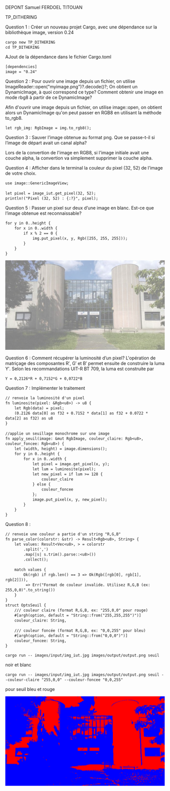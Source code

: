 DEPONT Samuel
FERDOEL TITOUAN

TP_DITHERING

Question 1 : Créer un nouveau projet Cargo, avec une dépendance sur la bibliothèque image, version 0.24

```
cargo new TP_DITHERING
cd TP_DITHERING
```

AJout de la dépendance dans le fichier Cargo.toml

```
[dependencies]
image = "0.24"
```

Question 2 : Pour ouvrir une image depuis un fichier, on utilise ImageReader::open("myimage.png")?.decode()?; On obtient un DynamicImage, à quoi correspond ce type? Comment obtenir une image en mode rbg8 à partir de ce DynamicImage?

Afin d'ouvrir une image depuis un fichier, on utilise image::open, on obtient alors un DynamicImage qu'on peut passer en RGB8 en utilisant la méthode to_rgb8.

```
let rgb_img: RgbImage = img.to_rgb8();
```

Question 3 : Sauver l’image obtenue au format png. Que se passe-t-il si l’image de départ avait un canal alpha?

Lors de la convertion de l'image en RGB8, si l'image initiale avait une couche alpha, la convertion va simplement supprimer la couche alpha.


Question 4 : Afficher dans le terminal la couleur du pixel (32, 52) de l’image de votre choix.

```
use image::GenericImageView;

let pixel = image_iut.get_pixel(32, 52);
println!("Pixel (32, 52) : {:?}", pixel);
```

Question 5 : Passer un pixel sur deux d’une image en blanc. Est-ce que l’image obtenue est reconnaissable?

```
for y in 0..height {
    for x in 0..width {
        if x % 2 == 0 {
            img.put_pixel(x, y, Rgb([255, 255, 255]));
        }
    }
}
```

![Image](./image/output_white.png)

Question 6 : Comment récupérer la luminosité d’un pixel?
    L'opération de matriçage des composantes R′, G′ et B′ permet ensuite de construire la luma Y′. 
    Selon les recommandations UIT-R BT 709, la luma est construite par

    Y = 0,2126*R + 0,7152*G + 0,0722*B 

Question 7 : Implémenter le traitement

```
// renvoie la luminosité d'un pixel
fn luminosite(pixel: &Rgb<u8>) -> u8 {
    let Rgb(data) = pixel;
    (0.2126 data[0] as f32 + 0.7152 * data[1] as f32 + 0.0722 * data[2] as f32) as u8
}

//applie un seuillage monochrome sur une image
fn apply_seuil(image: &mut RgbImage, couleur_claire: Rgb<u8>, couleur_foncee: Rgb<u8>) {
    let (width, height) = image.dimensions();
    for y in 0..height {
        for x in 0..width {
            let pixel = image.get_pixel(x, y);
            let lum = luminosite(pixel);
            let new_pixel = if lum >= 128 {
                couleur_claire
            } else {
                couleur_foncee
            };
            image.put_pixel(x, y, new_pixel);
        }
    }
} 
```

Question 8 : 

```
// renvoie une couleur a partie d'un string "R,G,B"
fn parse_color(colorstr: &str) -> Result<Rgb<u8>, String> {
    let values: Result<Vec<u8>, > = colorstr
        .split(',')
        .map(|s| s.trim().parse::<u8>())
        .collect();

    match values {
        Ok(rgb) if rgb.len() == 3 => Ok(Rgb([rgb[0], rgb[1], rgb[2]])),
         => Err("Format de couleur invalide. Utilisez R,G,B (ex: 255,0,0)".to_string())
    }
}
struct OptsSeuil {
    /// couleur claire (format R,G,B, ex: "255,0,0" pour rouge)
    #[argh(option, default = "String::from("255,255,255")")]
    couleur_claire: String,

    /// couleur foncée (format R,G,B, ex: "0,0,255" pour bleu)
    #[argh(option, default = "String::from("0,0,0")")]
    couleur_foncee: String,
}
```
```
cargo run -- images/input/img_iut.jpg images/output/output.png seuil
```
 noir et blanc

```
cargo run -- images/input/img_iut.jpg images/output/output.png seuil --couleur-claire "255,0,0" --couleur-foncee "0,0,255"
```


pour seuil bleu et rouge

![Image Rouge](./image/output_rouge.png)

